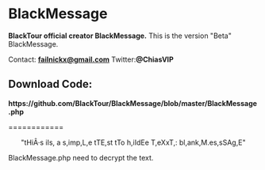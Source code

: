 BlackMessage
============


<b>BlackTour official creator BlackMessage.</b>
This is the version "Beta" BlackMessage.

Contact: <b>failnickx@gmail.com</b> Twitter:<b>@ChiasVIP</b>


<h2>Download Code:</h2>
<b>https://github.com/BlackTour/BlackMessage/blob/master/BlackMessage.php</b>

============

<center>"tHiÂ·s iIs, a s,imp,L,e tTE,st tTo h,iIdEe T,eXxT,: bl,ank,M.es,sSAg,E"</center>

BlackMessage.php need to decrypt the text.

